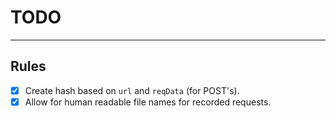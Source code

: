 # TODO

---

## Rules

- [x] Create hash based on `url` and `reqData` (for POST's).
- [x] Allow for human readable file names for recorded requests.